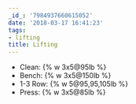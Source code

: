 ```yaml
---
_id_: '7984937660615052'
date: '2018-03-17 16:41:23'
tags:
- lifting
title: Lifting
---
```


- Clean: {% w 3x5@95lb %}
- Bench: {% w 3x5@150lb %}
- 1-3 Row: {% w 5@95,95,105lb %}
- Press: {% w 3x5@85lb %}
